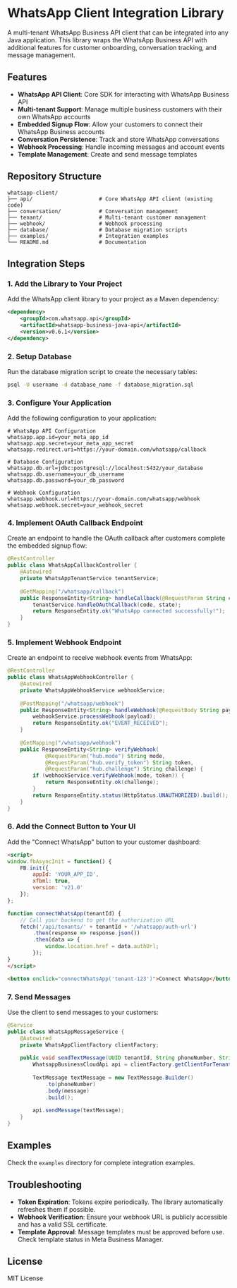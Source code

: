 # WhatsApp Client Integration Library

A multi-tenant WhatsApp Business API client that can be integrated into any Java application. This library wraps the WhatsApp Business API with additional features for customer onboarding, conversation tracking, and message management.

## Features

- **WhatsApp API Client**: Core SDK for interacting with WhatsApp Business API
- **Multi-tenant Support**: Manage multiple business customers with their own WhatsApp accounts
- **Embedded Signup Flow**: Allow your customers to connect their WhatsApp Business accounts
- **Conversation Persistence**: Track and store WhatsApp conversations
- **Webhook Processing**: Handle incoming messages and account events
- **Template Management**: Create and send message templates

## Repository Structure

```
whatsapp-client/
├── api/                     # Core WhatsApp API client (existing code)
├── conversation/            # Conversation management
├── tenant/                  # Multi-tenant customer management
├── webhook/                 # Webhook processing
├── database/                # Database migration scripts
├── examples/                # Integration examples
└── README.md                # Documentation
```

## Integration Steps

### 1. Add the Library to Your Project

Add the WhatsApp client library to your project as a Maven dependency:

```xml
<dependency>
    <groupId>com.whatsapp.api</groupId>
    <artifactId>whatsapp-business-java-api</artifactId>
    <version>v0.6.1</version>
</dependency>
```

### 2. Setup Database

Run the database migration script to create the necessary tables:

```bash
psql -U username -d database_name -f database_migration.sql
```

### 3. Configure Your Application

Add the following configuration to your application:

```properties
# WhatsApp API Configuration
whatsapp.app.id=your_meta_app_id
whatsapp.app.secret=your_meta_app_secret
whatsapp.redirect.uri=https://your-domain.com/whatsapp/callback

# Database Configuration
whatsapp.db.url=jdbc:postgresql://localhost:5432/your_database
whatsapp.db.username=your_db_username
whatsapp.db.password=your_db_password

# Webhook Configuration
whatsapp.webhook.url=https://your-domain.com/whatsapp/webhook
whatsapp.webhook.secret=your_webhook_secret
```

### 4. Implement OAuth Callback Endpoint

Create an endpoint to handle the OAuth callback after customers complete the embedded signup flow:

```java
@RestController
public class WhatsAppCallbackController {
    @Autowired
    private WhatsAppTenantService tenantService;
    
    @GetMapping("/whatsapp/callback")
    public ResponseEntity<String> handleCallback(@RequestParam String code, @RequestParam String state) {
        tenantService.handleOAuthCallback(code, state);
        return ResponseEntity.ok("WhatsApp connected successfully!");
    }
}
```

### 5. Implement Webhook Endpoint

Create an endpoint to receive webhook events from WhatsApp:

```java
@RestController
public class WhatsAppWebhookController {
    @Autowired
    private WhatsAppWebhookService webhookService;
    
    @PostMapping("/whatsapp/webhook")
    public ResponseEntity<String> handleWebhook(@RequestBody String payload) {
        webhookService.processWebhook(payload);
        return ResponseEntity.ok("EVENT_RECEIVED");
    }
    
    @GetMapping("/whatsapp/webhook")
    public ResponseEntity<String> verifyWebhook(
            @RequestParam("hub.mode") String mode,
            @RequestParam("hub.verify_token") String token,
            @RequestParam("hub.challenge") String challenge) {
        if (webhookService.verifyWebhook(mode, token)) {
            return ResponseEntity.ok(challenge);
        }
        return ResponseEntity.status(HttpStatus.UNAUTHORIZED).build();
    }
}
```

### 6. Add the Connect Button to Your UI

Add the "Connect WhatsApp" button to your customer dashboard:

```html
<script>
window.fbAsyncInit = function() {
    FB.init({
        appId: 'YOUR_APP_ID',
        xfbml: true,
        version: 'v21.0'
    });
};

function connectWhatsApp(tenantId) {
    // Call your backend to get the authorization URL
    fetch('/api/tenants/' + tenantId + '/whatsapp/auth-url')
        .then(response => response.json())
        .then(data => {
            window.location.href = data.authUrl;
        });
}
</script>

<button onclick="connectWhatsApp('tenant-123')">Connect WhatsApp</button>
```

### 7. Send Messages

Use the client to send messages to your customers:

```java
@Service
public class WhatsAppMessageService {
    @Autowired
    private WhatsAppClientFactory clientFactory;
    
    public void sendTextMessage(UUID tenantId, String phoneNumber, String message) {
        WhatsappBusinessCloudApi api = clientFactory.getClientForTenant(tenantId);
        
        TextMessage textMessage = new TextMessage.Builder()
            .to(phoneNumber)
            .body(message)
            .build();
            
        api.sendMessage(textMessage);
    }
}
```

## Examples

Check the `examples` directory for complete integration examples.

## Troubleshooting

- **Token Expiration**: Tokens expire periodically. The library automatically refreshes them if possible.
- **Webhook Verification**: Ensure your webhook URL is publicly accessible and has a valid SSL certificate.
- **Template Approval**: Message templates must be approved before use. Check template status in Meta Business Manager.

## License

MIT License